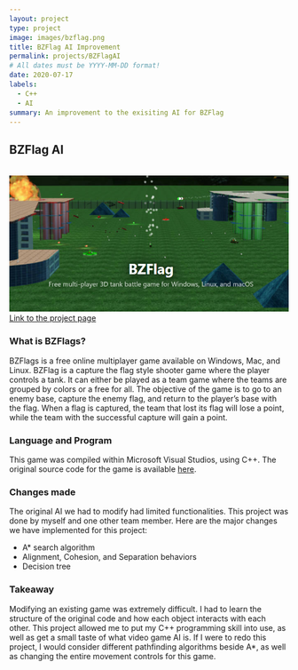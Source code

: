 ```yaml
---
layout: project
type: project
image: images/bzflag.png
title: BZFlag AI Improvement
permalink: projects/BZFlagAI
# All dates must be YYYY-MM-DD format!
date: 2020-07-17
labels:
  - C++
  - AI
summary: An improvement to the exisiting AI for BZFlag
---
```


<h2>BZFlag AI</h2>
<br>
<img src="/images/bzflag.png"> 
<br>
<a href="https://github.com/JiajunK/BZFlag-Robots">Link to the project page</a>
<br>
<h3>What is BZFlags?</h3>
<p>BZFlags is a free online multiplayer game available on Windows, Mac, and Linux. BZFlag is a capture the flag style shooter game where the player controls a tank. It can either be played as a team game where the teams are grouped by colors or a free for all. The objective of the game is to go to an enemy base, capture the enemy flag, and return to the player’s base with the flag. When a flag is captured, the team that lost its flag will lose a point, while the team with the successful capture will gain a point. 
</p>
<h3>Language and Program</h3>
<p>This game was compiled within Microsoft Visual Studios, using C++. The original source code for the game is available <a href="https://www.bzflag.org/">here</a>.</p>
<h3>Changes made</h3>
<p>The original AI we had to modify had limited functionalities. This project was done by myself and one other team member. Here are the major changes we have implemented for this project:</p>
<ul>
<li>A* search algorithm</li>
<li>Alignment, Cohesion, and Separation behaviors</li>
<li>Decision tree</li>
</ul>
<h3>Takeaway</h3>
<p>Modifying an existing game was extremely difficult. I had to learn the structure of the original code and how each object interacts with each other. This project allowed me to put my C++ programming skill into use, as well as get a small taste of what video game AI is. If I were to redo this project, I would consider different pathfinding algorithms beside A*, as well as changing the entire movement controls for this game. </p>
